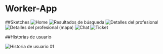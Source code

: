 # Worker-App

##Sketches
![Home](./img/sketch-01-home.png)
![Resultados de búsqueda](./img/sketch-02-resultados-busqueda.png)
![Detalles del profesional](./img/sketch-03-pro-detalle.png)
![Detalles del profesional (mapa)](./img/sketch-03-modal-pro-detalle.png)
![Chat](./img/sketch-04-chat.png)
![Ticket](./img/sketch-05-ticket.png)

##Historias de usuario

![Historia de usuario 01](./img/user-story-01.png)
